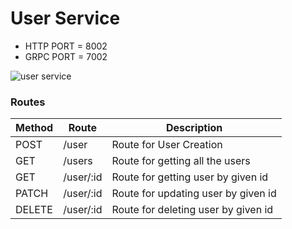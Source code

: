 # User Service

- HTTP PORT = 8002
- GRPC PORT = 7002

![user service](https://user-images.githubusercontent.com/53436195/165159945-f9100c43-497e-465f-a34a-250f4ea43397.png)


### Routes
| Method | Route                           |  Description                                               |
|  ---   | ---                             |  ---                                                       |
| POST   |   /user                         |  Route for User Creation                                   |
| GET    |   /users                        |  Route for getting all the users                           |
| GET    |   /user/:id                     |  Route for getting user by given id                        | 
| PATCH  |   /user/:id                     |  Route for updating user by given id                       |
| DELETE |   /user/:id                     |  Route for deleting user by given id                       | 
